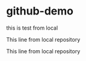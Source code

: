 # github-demo
this is test from local

This line from local repository

This line from local repository
